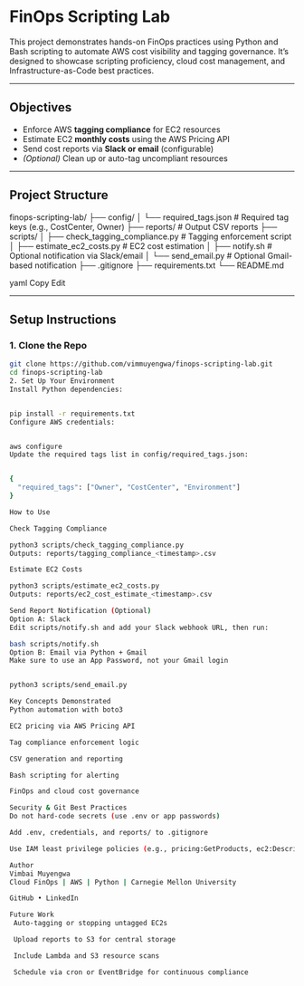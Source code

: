 #  FinOps Scripting Lab

This project demonstrates hands-on FinOps practices using Python and Bash scripting to automate AWS cost visibility and tagging governance. It’s designed to showcase scripting proficiency, cloud cost management, and Infrastructure-as-Code best practices.

---

##  Objectives

- Enforce AWS **tagging compliance** for EC2 resources
-  Estimate EC2 **monthly costs** using the AWS Pricing API
-  Send cost reports via **Slack or email** (configurable)
-  *(Optional)* Clean up or auto-tag uncompliant resources

---

## Project Structure

finops-scripting-lab/
├── config/
│ └── required_tags.json # Required tag keys (e.g., CostCenter, Owner)
├── reports/ # Output CSV reports
├── scripts/
│ ├── check_tagging_compliance.py # Tagging enforcement script
│ ├── estimate_ec2_costs.py # EC2 cost estimation
│ ├── notify.sh # Optional notification via Slack/email
│ └── send_email.py # Optional Gmail-based notification
├── .gitignore
├── requirements.txt
└── README.md

yaml
Copy
Edit

---

##  Setup Instructions

### 1. Clone the Repo

```bash
git clone https://github.com/vimmuyengwa/finops-scripting-lab.git
cd finops-scripting-lab
2. Set Up Your Environment
Install Python dependencies:


pip install -r requirements.txt
Configure AWS credentials:


aws configure
Update the required tags list in config/required_tags.json:


{
  "required_tags": ["Owner", "CostCenter", "Environment"]
}

How to Use

Check Tagging Compliance

python3 scripts/check_tagging_compliance.py
Outputs: reports/tagging_compliance_<timestamp>.csv

Estimate EC2 Costs

python3 scripts/estimate_ec2_costs.py
Outputs: reports/ec2_cost_estimate_<timestamp>.csv

Send Report Notification (Optional)
Option A: Slack
Edit scripts/notify.sh and add your Slack webhook URL, then run:

bash scripts/notify.sh
Option B: Email via Python + Gmail
Make sure to use an App Password, not your Gmail login


python3 scripts/send_email.py

Key Concepts Demonstrated
Python automation with boto3

EC2 pricing via AWS Pricing API

Tag compliance enforcement logic

CSV generation and reporting

Bash scripting for alerting

FinOps and cloud cost governance

Security & Git Best Practices
Do not hard-code secrets (use .env or app passwords)

Add .env, credentials, and reports/ to .gitignore

Use IAM least privilege policies (e.g., pricing:GetProducts, ec2:DescribeInstances)

Author
Vimbai Muyengwa
Cloud FinOps | AWS | Python | Carnegie Mellon University

GitHub • LinkedIn

Future Work
 Auto-tagging or stopping untagged EC2s

 Upload reports to S3 for central storage

 Include Lambda and S3 resource scans

 Schedule via cron or EventBridge for continuous compliance

